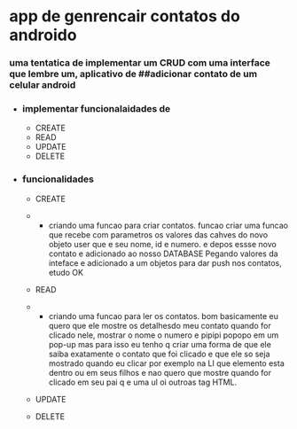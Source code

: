 # app de genrencair contatos do androido

### uma tentatica de implementar um CRUD com uma interface que lembre um, aplicativo de ##adicionar contato de um celular android

- ### implementar funcionalaidades de 
  - CREATE 
  - READ 
  - UPDATE 
  - DELETE


- ### funcionalidades
  - CREATE 
   - - criando uma funcao para criar contatos.
   funcao criar uma funcao que recebe com parametros os valores das cahves do novo objeto user que e seu nome, id e numero. e depos essse novo contato e adicionado ao nosso DATABASE
   Pegando valores da inteface e adicionado a um objetos para dar push nos contatos, etudo OK


  - READ 
   - - criando uma funcao para ler os contatos.
   bom basicamente eu quero que ele mostre os detalhesdo meu contato quando for clicado nele, mostrar o nome o numero e pipipi popopo em um pop-up
   mas para isso eu tenho q criar uma forma de que ele saiba exatamente o contato que foi clicado e que ele so seja mostrado quando eu clicar por exemplo na LI que elemento esta dentro ou em seus filhos e nao quero que mostre quando for clicado em seu pai q e uma ul oi outroas tag HTML.

  - UPDATE 
  - DELETE